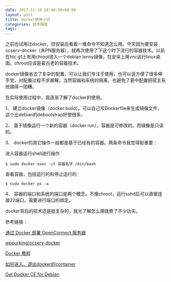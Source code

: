 ```yaml
---
date: 2017-11-18 20:40:50+08:00
layout: post
title: docker使用小记
categories: 技术随笔
tags: 
---
```


之前也试用过docker，但安装后看着一堆命令不知道怎么用。今天因为要安装ocserv-docker（未PN服务器），就再次使用了下这个时下流行的容器技术。以前在htc g1上有用chroot进入一个debian lenny镜像，在安卓上用vnc运行linux桌面。chroot应该是最古老的容器技术。

docker镜像省去了复杂的配置，可以让我们专注于使用，也可以说方便了很多伸手党，对配置过程不求甚解。当然容器和系统的隔离，也避免了更中配置把宿主系统搞得一团糟。

在实际使用过程中，我逐渐了解了docker的使用。

1、 建立docker镜像（docker build）。可以自己写Dockerfile来生成镜像文件，这个比debian的debootstrap好使很多。

2、 基于镜像运行一个新的容器（docker run）。容器是可修改的，而镜像是只读的。

3、 docker的其它操作一般都是基于已经有的容器。两条命令我觉得挺重要：

进入容器运行shell进行操作

`$ sudo docker exec -it 容器名字 /bin/bash`

查看容器，包括运行的和停止运行的

`$ sudo docker ps -a`

4、 容器的端口和系统的端口是两个概念。不像chroot，运行sshd后可以直接连接22端口。需要进行端口的绑定。

docker背后的技术还是挺复杂的，我光了解怎么用就费了不少功夫。

参考链接：

[通过 Docker 部署 OpenConnect 服务器 ](https://tommy.net.cn/2015/02/12/deploy-openconnect-server-with-docker/)

[wppurking/ocserv-docker ](https://github.com/wppurking/ocserv-docker)

[Docker 教程](http://www.runoob.com/docker/docker-tutorial.html)

[如何进入、退出docker的container](http://blog.csdn.net/dongdong9223/article/details/52998375)

[Get Docker CE for Debian](https://docs.docker.com/engine/installation/linux/docker-ce/debian/)


